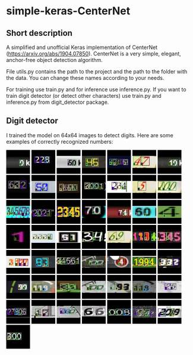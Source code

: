 # simple-keras-CenterNet
## Short description
A simplified and unofficial Keras implementation of CenterNet (https://arxiv.org/abs/1904.07850).
CenterNet is a very simple, elegant, anchor-free object detection algorithm.

File utils.py contains the path to the project and the path to the folder with the data. You can change these names according to your needs.

For training use train.py and for inference use inference.py.
If you want to train digit detector (or detect other characters) use train.py and inference.py from digit_detector package.

## Digit detector
I trained the model on 64x64 images to detect digits. Here are some examples of correctly recognized numbers:
<p> 
  <img src="data/correctly_recognized_numbers/correct (1).jpg">
  <img src="data/correctly_recognized_numbers/correct (2).jpg">
  <img src="data/correctly_recognized_numbers/correct (3).jpg">
  <img src="data/correctly_recognized_numbers/correct (4).jpg">
  <img src="data/correctly_recognized_numbers/correct (5).jpg">
  <img src="data/correctly_recognized_numbers/correct (6).jpg">
  <img src="data/correctly_recognized_numbers/correct (7).jpg">
  <img src="data/correctly_recognized_numbers/correct (8).jpg">
  <img src="data/correctly_recognized_numbers/correct (9).jpg">
  <img src="data/correctly_recognized_numbers/correct (10).jpg">
  <img src="data/correctly_recognized_numbers/correct (11).jpg">
  <img src="data/correctly_recognized_numbers/correct (12).jpg">
  <img src="data/correctly_recognized_numbers/correct (13).jpg">
  <img src="data/correctly_recognized_numbers/correct (14).jpg">
  <img src="data/correctly_recognized_numbers/correct (15).jpg">

  <img src="data/correctly_recognized_numbers/correct (16).jpg">
  <img src="data/correctly_recognized_numbers/correct (17).jpg">
  <img src="data/correctly_recognized_numbers/correct (18).jpg">
  <img src="data/correctly_recognized_numbers/correct (19).jpg">
  <img src="data/correctly_recognized_numbers/correct (20).jpg">
  <img src="data/correctly_recognized_numbers/correct (21).jpg">
  <img src="data/correctly_recognized_numbers/correct (22).jpg">
  <img src="data/correctly_recognized_numbers/correct (23).jpg">
  <img src="data/correctly_recognized_numbers/correct (24).jpg">
  <img src="data/correctly_recognized_numbers/correct (25).jpg">
  <img src="data/correctly_recognized_numbers/correct (26).jpg">
  <img src="data/correctly_recognized_numbers/correct (27).jpg">
  <img src="data/correctly_recognized_numbers/correct (28).jpg">
  <img src="data/correctly_recognized_numbers/correct (29).jpg">
  <img src="data/correctly_recognized_numbers/correct (30).jpg">

  <img src="data/correctly_recognized_numbers/correct (31).jpg">
  <img src="data/correctly_recognized_numbers/correct (32).jpg">
  <img src="data/correctly_recognized_numbers/correct (33).jpg">
  <img src="data/correctly_recognized_numbers/correct (34).jpg">
  <img src="data/correctly_recognized_numbers/correct (35).jpg">
  <img src="data/correctly_recognized_numbers/correct (36).jpg">
  <img src="data/correctly_recognized_numbers/correct (37).jpg">
  <img src="data/correctly_recognized_numbers/correct (38).jpg">
  <img src="data/correctly_recognized_numbers/correct (39).jpg">
  <img src="data/correctly_recognized_numbers/correct (40).jpg">
  <img src="data/correctly_recognized_numbers/correct (41).jpg">
  <img src="data/correctly_recognized_numbers/correct (42).jpg">
  <img src="data/correctly_recognized_numbers/correct (43).jpg">
  <img src="data/correctly_recognized_numbers/correct (44).jpg">
  <img src="data/correctly_recognized_numbers/correct (45).jpg">
  <img src="data/correctly_recognized_numbers/correct (46).jpg">
  <img src="data/correctly_recognized_numbers/correct (47).jpg">
  <img src="data/correctly_recognized_numbers/correct (48).jpg">
  <img src="data/correctly_recognized_numbers/correct (49).jpg">
  <img src="data/correctly_recognized_numbers/correct (50).jpg">
</p>


